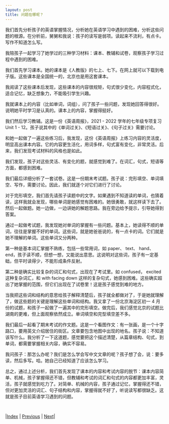 ```yaml
---
layout: post
title: 问题在哪呢？
---
```


我们首先分析孩子的英语掌握情况，分析她在英语学习中遇到的困难，分析这些问题的根源。在分析前，舅舅和我说：孩子的读写是弱项。读起来不流利，有点卡。写作不知道怎么写。

我陪孩子一起学习了她学过的三种学习材料：课本、教辅和试卷，观察孩子学习过程中遇到的困难。

我们首先学习课本。她的课本是《人教版》的七上、七下。在网上就可以下载到电子版。这些课本是全国统一的，北京也是用这套课本。

我阅读了这些课本后发现，这些课本的内容很规矩，句式很少变化，内容程式化，适合记忆，缺乏想象力，不能吸引学生兴趣。

我就课本上的内容（比如单词，词组），问了孩子一些问题，发现她回答得很好。说明她平时学习是认真的。课本上的内容，掌握得挺好。

我们然后学习教辅。这是一份《英语周报》，2021 - 2022 学年的七年级专项复习 Unit 1 - 12。孩子说其中的《单词过关》、《短语过关》、《句子过关》需要讨论。

和她一起做了一遍这些练习后，我发现，这份《英语周报》上练习内容的灵活度，明显高出课本内容。它的内容更生活化，用词多样，句式富有变化，非常灵活。后来，我们发现考试材料的风格也是如此。

我们发现，孩子对这些灵活、有变化的题，就感觉到难了。在词汇，句式，短语等方面，都感到困难。

我们最后详细分析了一套试卷。这是一份期末考试题。孩子说：完形填空、单词填空、写作，需要讨论。因此，我们就逐个对它们进行了讨论。

对于完形填空，我们首先请孩子读题中的文字。如果遇到不知道读的单词，也猜着读，这样我就会发现，哪些单词是她感觉有困难的。她很勇敢，就这样读下去了。然后一起做题。她一边做，一边讲她的解题思路。我在旁边给予提示，引导她得到答案。

通过一起做考试题，我发现她对单词的掌握有一些问题。基本上，她读得不顺的单词，往往是掌握不好的单词。这些词，就是她爸爸说的，有一点卡的词。它们就是她不理解的单词。这些单词又分两种。

第一种是基本词汇掌握不熟练，包括一些常用词，如 paper、 text、 hand、 end，孩子读不顺，但想一想，又能说出意思。这说明对这些词，孩子有一定基础，但平时读得少，不能形成条件反射。

第二种是确实比较复杂的词汇和句式，出现在了考试里。如 confused， excited 这种复杂词汇，和 with facing down 这样的复杂句式，她感到困难。这些确实超出了她掌握的范围，但它们出现在了试卷里！这是孩子感觉到难的地方。

当我把这些词和结构的意思给孩子解释清楚后，孩子就全都做对了，于是她就理解了，做这些题的关键是理解这些单词和结构。我又拿了一份北京海淀区初一 4 月份的试题，和孩子一起做了一遍其中的完形填空。做完后，我们感觉北京的试题比湖南的更难，但上面观察依然成立。单词填空和完型填空差不多。

我们最后一起看了期末考试的作文题。这是一个看图作文：有一张画，是一个十字路口，要用英文介绍居住的街区。文章要包含地图中出现的地名。孩子说：不知道该写什么。我分析了一下这道题，感觉要把这个描述清楚，从篇章结构、句式，到单词，都需要掌握相关内容，确实不容易。

我问孩子：那怎么办呢？我们是怎么学会写中文文章的呢？孩子想了会，说：要多读，然后多写。哈。她自己已经知道了应该怎么学习。

总之，通过上述分析，我们首先发现了课本的内容和考试内容的脱节：课本内容简单、机械，孩子掌握得还不错，但教辅和考试的词汇和句式的内容都更加丰富，灵活，孩子就感觉到吃力了。对简单、机械的内容，孩子通过记忆，掌握得还不错，但对更加灵活的词汇、句子结构和内容，掌握得就不好了，听说读写都很缺乏。这就是孩子目前英语学习遇到的问题。

<br/>

|[Index](./) | [Previous](1-3-child) | [Next](1-7-pedagogy)|
